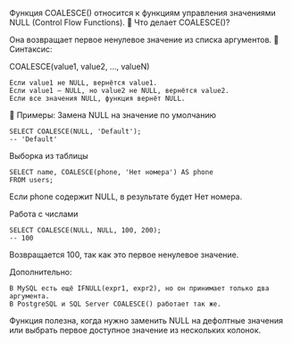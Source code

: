 Функция COALESCE() относится к функциям управления значениями NULL (Control Flow Functions).
📌 Что делает COALESCE()?

Она возвращает первое ненулевое значение из списка аргументов.
📌 Синтаксис:

COALESCE(value1, value2, ..., valueN)

    Если value1 не NULL, вернётся value1.
    Если value1 — NULL, но value2 не NULL, вернётся value2.
    Если все значения NULL, функция вернёт NULL.

📌 Примеры:
Замена NULL на значение по умолчанию
```
SELECT COALESCE(NULL, 'Default');
-- 'Default'
```

Выборка из таблицы
```
SELECT name, COALESCE(phone, 'Нет номера') AS phone 
FROM users;
```
Если phone содержит NULL, в результате будет Нет номера.

Работа с числами
```
SELECT COALESCE(NULL, NULL, 100, 200);
-- 100
```
Возвращается 100, так как это первое ненулевое значение.

Дополнительно:

    В MySQL есть ещё IFNULL(expr1, expr2), но он принимает только два аргумента.
    В PostgreSQL и SQL Server COALESCE() работает так же.

Функция полезна, когда нужно заменить NULL на дефолтные значения или выбрать первое доступное значение из нескольких колонок.